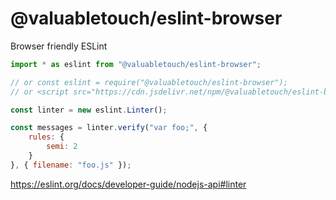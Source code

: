 # @valuabletouch/eslint-browser
Browser friendly ESLint

```js
import * as eslint from "@valuabletouch/eslint-browser";

// or const eslint = require("@valuabletouch/eslint-browser");
// or <script src="https://cdn.jsdelivr.net/npm/@valuabletouch/eslint-browser/eslint.js"></script>

const linter = new eslint.Linter();

const messages = linter.verify("var foo;", {
    rules: {
        semi: 2
    }
}, { filename: "foo.js" });
```

https://eslint.org/docs/developer-guide/nodejs-api#linter
